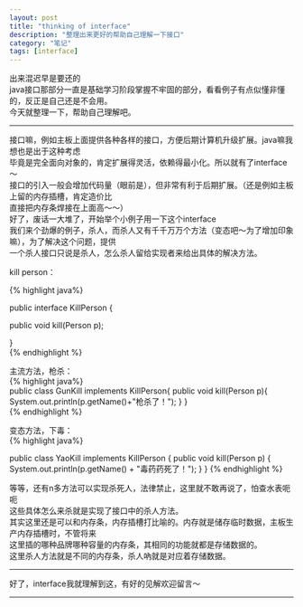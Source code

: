 ```yaml
---
layout: post
title: "thinking of interface"
description: "整理出来更好的帮助自己理解一下接口"
category: "笔记"
tags: [interface]
---  
```


出来混迟早是要还的  
java接口那部分一直是基础学习阶段掌握不牢固的部分，看看例子有点似懂非懂的，反正是自己还是不会用。  
今天就整理一下，帮助自己理解吧。   

--- 
接口嘛，例如主板上面提供各种各样的接口，方便后期计算机升级扩展。java嘛我想也是出于这种考虑  
毕竟是完全面向对象的，肯定扩展得灵活，依赖得最小化。所以就有了interface～  
接口的引入一般会增加代码量（眼前是），但非常有利于后期扩展。（还是例如主板上留的内存插槽，肯定造价比  
直接把内存条焊接在上面高～～）   
好了，废话一大堆了，开始举个小例子用一下这个interface   
我们来个劲爆的例子，杀人，而杀人又有千千万万个方法（变态吧～为了增加印象嘛），为了解决这个问题，提供  
一个杀人接口只说是杀人，怎么杀人留给实现者来给出具体的解决方法。 
  
kill person：   

{% highlight java%}   

public interface KillPerson {

  public void kill(Person p);

}  
{% endhighlight %}  

  
主流方法，枪杀：  
{% highlight java%}  
public class GunKill implements KillPerson{
  public void kill(Person p){
    System.out.println(p.getName()+"枪杀了！");
  }
}  
{% endhighlight %}  
  
变态方法，下毒：  
{% highlight java%}  
 
public class YaoKill implements KillPerson {
  public void kill(Person p) {
    System.out.println(p.getName() + "毒药药死了！");
  }
}
{% endhighlight %}   
 
等等，还有n多方法可以实现杀死人，法律禁止，这里就不敢再说了，怕查水表呃呃  
这些具体怎么来杀就是实现了接口中的杀人方法。  
其实这里还是可以和内存条，内存插槽打比喻的。内存就是储存临时数据，主板生产内存插槽时，不管将来  
这里插的哪种品牌哪种容量的内存条，其相同的功能就都是存储数据的。  
这里杀人方法就是不同的内存条，杀人吶就是对应着存储数据。 
 
---  

好了，interface我就理解到这，有好的见解欢迎留言～  

-------


